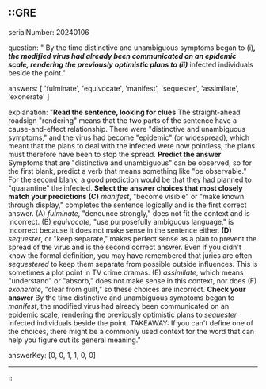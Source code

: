::GRE
---

serialNumber: 20240106

question: " By the time distinctive and unambiguous symptoms began to (i)_______, the modified virus had already been communicated on an epidemic scale, rendering the previously optimistic plans to (ii)_______ infected individuals beside the point."

answers: [
  'fulminate',
  'equivocate',
  'manifest',
  'sequester',
  'assimilate',
  'exonerate'
]

explanation: "<strong>Read the sentence, looking for clues</strong> The straight-ahead roadsign \"rendering\" means that the two parts of the sentence have a cause-and-effect relationship. There were \"distinctive and unambiguous symptoms,\" and the virus had become \"epidemic\" (or widespread), which meant that the plans to deal with the infected were now pointless; the plans must therefore have been to stop the spread. <strong>Predict the answer</strong> Symptoms that are \"distinctive and unambiguous\" can be observed, so for the first blank, predict a verb that means something like \"be observable.\" For the second blank, a good prediction would be that they had planned to \"quarantine\" the infected. <strong>Select the answer choices that most closely match your predictions</strong> <strong>(C)</strong> <i>manifest</i>, \"become visible\" or \"make known through display,\" completes the sentence logically and is the first correct answer. (A) <i>fulminate</i>, \"denounce strongly,\" does not fit the context and is incorrect. (B) <i>equivocate</i>, \"use purposefully ambiguous language,\" is incorrect because it does not make sense in the sentence either. <strong>(D) </strong><i>sequester</i>, or \"keep separate,\" makes perfect sense as a plan to prevent the spread of the virus and is the second correct answer. Even if you didn't know the formal definition, you may have remembered that juries are often <i>sequestered</i> to keep them separate from possible outside influences. This is sometimes a plot point in TV crime dramas. (E) <i>assimilate</i>, which means \"understand\" or \"absorb,\" does not make sense in this context, nor does (F) <i>exonerate</i>, \"clear from guilt,\" so these choices are incorrect. <strong>Check your answer</strong> By the time distinctive and unambiguous symptoms began to <i>manifest</i>, the modified virus had already been communicated on an epidemic scale, rendering the previously optimistic plans to <i>sequester</i> infected individuals beside the point. TAKEAWAY: If you can't define one of the choices, there might be a commonly used context for the word that can help you figure out its general meaning."

answerKey: [0, 0, 1, 1, 0, 0]

---
::
